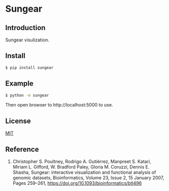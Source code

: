 # Sungear

## Introduction

Sungear visulization.

## Install

```bash
$ pip install sungear
```

## Example

```bash
$ python -m sungear
```

Then open browser to http://localhost:5000 to use.

## License

[MIT](./LICENSE)

## Reference

1. Christopher S. Poultney, Rodrigo A. Gutiérrez, Manpreet S. Katari, Miriam L. Gifford, W. Bradford Paley, Gloria M. Coruzzi, Dennis E. Shasha, Sungear: interactive visualization and functional analysis of genomic datasets, Bioinformatics, Volume 23, Issue 2, 15 January 2007, Pages 259–261, https://doi.org/10.1093/bioinformatics/btl496
